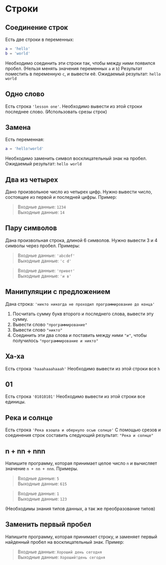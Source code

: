 # Строки

## Соединение строк

Есть две строки в переменных: 

```lua
a = 'hello'
b = 'world'
```

Необходимо соединить эти строки так, чтобы между ними появился пробел. (Нельзя менять значения переменных `a` и `b`)
Результат поместить в переменную `c`, и вывести её.
Ожидаемый результат: `hello world`

## Одно слово

Есть строка `'lesson one'`.
Необходимо вывести из этой строки последнее слово. (Использовать срезы строк)

## Замена

Есть переменная:

```lua
a = 'hello!world'
```

Необходимо заменить символ восклицательный знак на пробел. Ожидаемый результат: `hello world`

## Два из четырех

Дано произвольное число из четырех цифр. Нужно вывести число, состоящее из первой и последней цифры. Пример:

> Входные данные: `1234`\
> Выходные данные: `14`

## Пару символов

Дана произвольная строка, длиной 6 символов. Нужно вывести 3 и 4 символы через пробел. Примеры:

> Входные данные: `'abcdef'`\
> Выходные данные: `'c d'`

> Входные данные: `'привет'`\
> Выходные данные: `'и в'`

## Манипуляции с предложением

Дана строка: `'никто никогда не проходил программирование до конца'`

1) Посчитать сумму букв второго и последнего слова, вывести эту сумму.
2) Вывести слово `"программирование"`
3) Вывести слово `"никто"`
4) Соединить эти два слова и поставить между ними `"и"`, чтобы получилось `"программирование и никто"`
   
## Ха-ха

Есть строка `'haaahaaahaaah'`
Необходимо вывести из этой строки все `h`

## 01

Есть строка `'01010101'`
Необходимо вывести из этой строки все единицы.

## Река и солнце

Есть строка `'Река взошла и обернуло осью солнце'`
С помощью срезов и соединения строк составить следующий результат:
`"Река и солнце"`

## n + nn + nnn

Напишите программу, которая принимает целое число `n` и вычисляет значение `n + nn + nnn`. Примеры.

> Входные данные: `5`\
> Выходные данные: `615`

> Входные данные: `1`\
> Выходные данные: `123`

(Необходимы знания типов данных, а так же преобразование типов)

## Заменить первый пробел

Напишите программу, которая принимает строку, и заменяет первый найденный пробел на восклицательный знак.
Пример:

> Входные данные: `Хороший день сегодня`\
> Выходные данные: `Хороший!день сегодня`